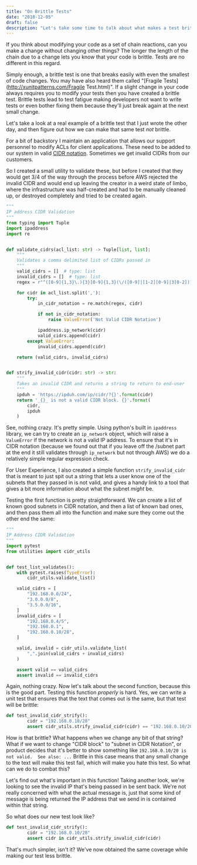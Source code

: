 ```yaml
---
title: "On Brittle Tests"
date: "2018-12-05"
draft: false
description: "Let's take some time to talk about what makes a test brittle, and go through a real example."
---
```

If you think about modifying your code as a set of chain reactions, can you make a change without changing other things?  The longer the length of the chain due to a change lets you know that your code is brittle.  Tests are no different in this regard.
<!--more-->

Simply enough, a brittle test is one that breaks easily with even the smallest of code changes.  You may have also heard them called "[Fragile Tests](http://xunitpatterns.com/Fragile Test.html)".  If a slight change in your code always requires you to modify your tests then you have created a brittle test.  Brittle tests lead to test fatigue making developers not want to write tests or even bother fixing them because they'll just break again at the next small change.

Let's take a look at a real example of a brittle test that I just wrote the other day, and then figure out how we can make that same test *not* brittle.

For a bit of backstory I maintain an application that allows our support personnel to modify ACLs for client applications.  These need to be added to our system in valid [CIDR notation](https://wikipedia.org/wiki/Classless_Inter-Domain_Routing).  Sometimes we get invalid CIDRs from our customers.  

So I created a small utility to validate these, but before I created that they would get 3/4 of the way through the process before AWS rejected the invalid CIDR and would end up leaving the creator in a weird state of limbo, where the infrastructure was half-created and had to be manually cleaned up, or destroyed completely and tried to be created again.

```Python
"""
IP address CIDR Validation
"""
from typing import Tuple
import ipaddress
import re


def validate_cidrs(acl_list: str) -> Tuple[list, list]:
    """
    Validates a comma delimited list of CIDRs passed in
    """
    valid_cidrs = []  # type: list
    invalid_cidrs = []  # type: list
    regex = r"^([0-9]{1,3}\.){3}[0-9]{1,3}(\/([0-9]|[1-2][0-9]|3[0-2]))+?$"

    for cidr in acl_list.split(','):
        try:
            in_cidr_notation = re.match(regex, cidr)

            if not in_cidr_notation:
                raise ValueError('Not Valid CIDR Notation')

            ipaddress.ip_network(cidr)
            valid_cidrs.append(cidr)
        except ValueError:
            invalid_cidrs.append(cidr)

    return (valid_cidrs, invalid_cidrs)


def strify_invalid_cidr(cidr: str) -> str:
    """
    Takes an invalid CIDR and returns a string to return to end-user
    """
    ipduh = 'https://ipduh.com/ip/cidr/?{}'.format(cidr)
    return '_{}_ is not a valid CIDR block. {}'.format(
        cidr,
        ipduh
    )
```

See, nothing crazy.  It's pretty simple. Using python's built in `ipaddress` library, we can try to create an `ip_network` object, which will raise a `ValueError` if the network is not a valid IP address.  To ensure that it's in CIDR notation (because we found out that if you leave off the /subnet part at the end it still validates through `ip_network` but not through AWS) we do a relatively simple regular expression check.

For User Experience, I also created a simple function `strify_invalid_cidr` that is meant to just spit out a string that lets a user know one of the subnets that they passed in is not valid, and gives a handy link to a tool that gives a bit more information about what the subnet *might* be.

Testing the first function is pretty straightforward.  We can create a list of known good subnets in CIDR notation, and then a list of known bad ones, and then pass them all into the function and make sure they come out the other end the same:

```Python
"""
IP Address CIDR Validation
"""
import pytest
from utilities import cidr_utils


def test_list_validates():
    with pytest.raises(TypeError):
        cidr_utils.validate_list()

    valid_cidrs = [
        "192.168.0.0/24",
        "3.0.0.0/8",
        "3.5.0.0/16",
    ]
    invalid_cidrs = [
        "192.168.0.4/5",
        "192.168.0.1",
        "192.168.0.10/28",
    ]

    valid, invalid = cidr_utils.validate_list(
        ",".join(valid_cidrs + invalid_cidrs)
    )

    assert valid == valid_cidrs
    assert invalid == invalid_cidrs
```

Again, nothing crazy.  Now let's talk about the second function, because this is the good part.  Testing this function *properly* is hard.  Yes, we can write a unit test that ensures that the text that comes out is the same, but that test will be brittle:

```Python
def test_invalid_cidr_strify():
        cidr = "192.168.0.10/28"
        assert cidr_utils.strify_invalid_cidr(cidr) == "192.168.0.10/20 is not a valid CIDR block. https://ipduh.com/ip/cidr/?192.168.0.10/20"
```

How is that brittle?  What happens when we change any bit of that string?  What if we want to change "CIDR block" to "subnet in CIDR Notation", or product decides that it's better to show something like `192.168.0.10/20 is not valid.  See also: ...`  Brittle in this case means that any small change to the text will make this test fail, which will make you hate this test.  So what can we do to combat this?

Let's find out what's important in this function!  Taking another look, we're looking to see the invalid IP that's being passed in be sent back.  We're not really concerned with what the actual message is, just that some kind of message is being returned the IP address that we send in is contained within that string.

So what does our new test look like?

```Python
def test_invalid_cidr_strify():
        cidr = "192.168.0.10/28"
        assert cidr in cidr_utils.strify_invalid_cidr(cidr)
```

That's much simpler, isn't it?  We've now obtained the same coverage while making our test less brittle.
